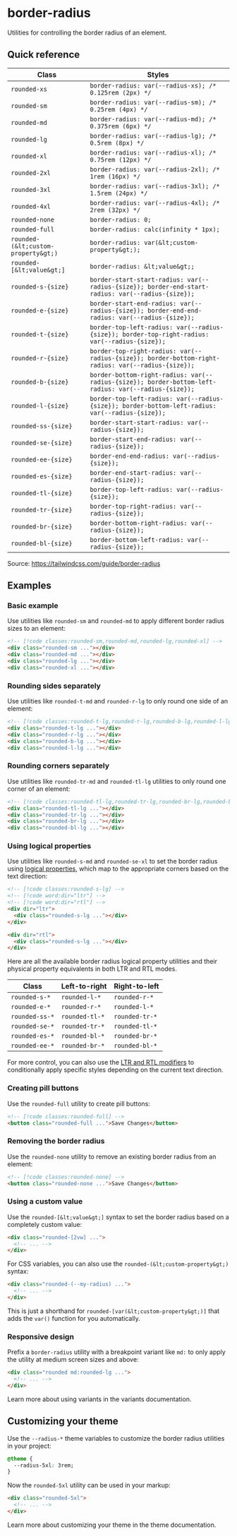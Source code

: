 # border-radius

Utilities for controlling the border radius of an element.

## Quick reference

| Class | Styles |
|---|---|
| `rounded-xs` | `border-radius: var(--radius-xs); /* 0.125rem (2px) */` |
| `rounded-sm` | `border-radius: var(--radius-sm); /* 0.25rem (4px) */` |
| `rounded-md` | `border-radius: var(--radius-md); /* 0.375rem (6px) */` |
| `rounded-lg` | `border-radius: var(--radius-lg); /* 0.5rem (8px) */` |
| `rounded-xl` | `border-radius: var(--radius-xl); /* 0.75rem (12px) */` |
| `rounded-2xl` | `border-radius: var(--radius-2xl); /* 1rem (16px) */` |
| `rounded-3xl` | `border-radius: var(--radius-3xl); /* 1.5rem (24px) */` |
| `rounded-4xl` | `border-radius: var(--radius-4xl); /* 2rem (32px) */` |
| `rounded-none` | `border-radius: 0;` |
| `rounded-full` | `border-radius: calc(infinity * 1px);` |
| `rounded-(&lt;custom-property&gt;)` | `border-radius: var(&lt;custom-property&gt;);` |
| `rounded-[&lt;value&gt;]` | `border-radius: &lt;value&gt;;` |
| `rounded-s-{size}` | `border-start-start-radius: var(--radius-{size}); border-end-start-radius: var(--radius-{size});` |
| `rounded-e-{size}` | `border-start-end-radius: var(--radius-{size}); border-end-end-radius: var(--radius-{size});` |
| `rounded-t-{size}` | `border-top-left-radius: var(--radius-{size}); border-top-right-radius: var(--radius-{size});` |
| `rounded-r-{size}` | `border-top-right-radius: var(--radius-{size}); border-bottom-right-radius: var(--radius-{size});` |
| `rounded-b-{size}` | `border-bottom-right-radius: var(--radius-{size}); border-bottom-left-radius: var(--radius-{size});` |
| `rounded-l-{size}` | `border-top-left-radius: var(--radius-{size}); border-bottom-left-radius: var(--radius-{size});` |
| `rounded-ss-{size}` | `border-start-start-radius: var(--radius-{size});` |
| `rounded-se-{size}` | `border-start-end-radius: var(--radius-{size});` |
| `rounded-ee-{size}` | `border-end-end-radius: var(--radius-{size});` |
| `rounded-es-{size}` | `border-end-start-radius: var(--radius-{size});` |
| `rounded-tl-{size}` | `border-top-left-radius: var(--radius-{size});` |
| `rounded-tr-{size}` | `border-top-right-radius: var(--radius-{size});` |
| `rounded-br-{size}` | `border-bottom-right-radius: var(--radius-{size});` |
| `rounded-bl-{size}` | `border-bottom-left-radius: var(--radius-{size});` |

Source: https://tailwindcss.com/guide/border-radius

## Examples

### Basic example

Use utilities like `rounded-sm` and `rounded-md` to apply different border radius sizes to an element:

```html
<!-- [!code classes:rounded-sm,rounded-md,rounded-lg,rounded-xl] -->
<div class="rounded-sm ..."></div>
<div class="rounded-md ..."></div>
<div class="rounded-lg ..."></div>
<div class="rounded-xl ..."></div>
```

### Rounding sides separately

Use utilities like `rounded-t-md` and `rounded-r-lg` to only round one side of an element:

```html
<!-- [!code classes:rounded-t-lg,rounded-r-lg,rounded-b-lg,rounded-l-lg] -->
<div class="rounded-t-lg ..."></div>
<div class="rounded-r-lg ..."></div>
<div class="rounded-b-lg ..."></div>
<div class="rounded-l-lg ..."></div>
```

### Rounding corners separately

Use utilities like `rounded-tr-md` and `rounded-tl-lg` utilities to only round one corner of an element:

```html
<!-- [!code classes:rounded-tl-lg,rounded-tr-lg,rounded-br-lg,rounded-bl-lg] -->
<div class="rounded-tl-lg ..."></div>
<div class="rounded-tr-lg ..."></div>
<div class="rounded-br-lg ..."></div>
<div class="rounded-bl-lg ..."></div>
```

### Using logical properties

Use utilities like `rounded-s-md` and `rounded-se-xl` to set the border radius using [logical properties](https://developer.mozilla.org/en-US/guide/Web/CSS/CSS_Logical_Properties/Basic_concepts), which map to the appropriate corners based on the text direction:

```html
<!-- [!code classes:rounded-s-lg] -->
<!-- [!code word:dir="ltr"] -->
<!-- [!code word:dir="rtl"] -->
<div dir="ltr">
  <div class="rounded-s-lg ..."></div>
</div>

<div dir="rtl">
  <div class="rounded-s-lg ..."></div>
</div>
```

Here are all the available border radius logical property utilities and their physical property equivalents in both LTR and RTL modes.

| Class | Left-to-right | Right-to-left |
|---|---|---|
| `rounded-s-*` | `rounded-l-*` | `rounded-r-*` |
| `rounded-e-*` | `rounded-r-*` | `rounded-l-*` |
| `rounded-ss-*` | `rounded-tl-*` | `rounded-tr-*` |
| `rounded-se-*` | `rounded-tr-*` | `rounded-tl-*` |
| `rounded-es-*` | `rounded-bl-*` | `rounded-br-*` |
| `rounded-ee-*` | `rounded-br-*` | `rounded-bl-*` |

For more control, you can also use the [LTR and RTL modifiers](/guide/hover-focus-and-other-states#rtl-support) to conditionally apply specific styles depending on the current text direction.

### Creating pill buttons

Use the `rounded-full` utility to create pill buttons:

```html
<!-- [!code classes:rounded-full] -->
<button class="rounded-full ...">Save Changes</button>
```

### Removing the border radius

Use the `rounded-none` utility to remove an existing border radius from an element:

```html
<!-- [!code classes:rounded-none] -->
<button class="rounded-none ...">Save Changes</button>
```

### Using a custom value

Use the `rounded-[&lt;value&gt;]` syntax to set the border radius based on a completely custom value:

```html
<div class="rounded-[2vw] ...">
  <!-- ... -->
</div>
```

For CSS variables, you can also use the `rounded-(&lt;custom-property&gt;)` syntax:

```html
<div class="rounded-(--my-radius) ...">
  <!-- ... -->
</div>
```

This is just a shorthand for `rounded-[var(&lt;custom-property&gt;)]` that adds the `var()` function for you automatically.

### Responsive design

Prefix a `border-radius` utility with a breakpoint variant like `md:` to only apply the utility at medium screen sizes and above:

```html
<div class="rounded md:rounded-lg ...">
  <!-- ... -->
</div>
```

Learn more about using variants in the variants documentation.

## Customizing your theme

Use the `--radius-*` theme variables to customize the border radius utilities in your project:

```css
@theme {
  --radius-5xl: 3rem;
}
```

Now the `rounded-5xl` utility can be used in your markup:

```html
<div class="rounded-5xl">
  <!-- ... -->
</div>
```

Learn more about customizing your theme in the theme documentation.
